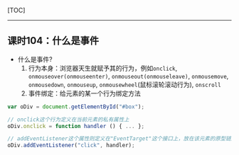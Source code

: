 [TOC]

----------

## 课时104：什么是事件

- 什么是事件?
  1. 行为本身：浏览器天生就赋予其的行为，例如`onclick`, `onmouseover(onmouseenter)`, `onmouseout(onmouseleave)`, `onmousemove`, `onmousedown`, `onmouseup`, `onmousewheel`(鼠标滚轮滚动行为), `onscroll`
  2. 事件绑定：给元素的某一个行为绑定方法
 

```javascript
var oDiv = document.getElementById("#box");

// onclick这个行为定义在当前元素的私有属性上
oDiv.onclick = function handler () { ... };

// addEventListener这个属性则定义在"EventTarget"这个接口上，放在该元素的原型链上
oDiv.addEventListener("click", handler);
```
